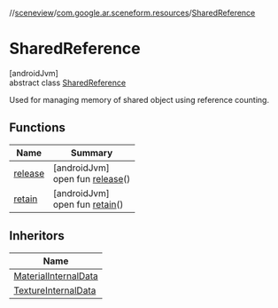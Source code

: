 //[sceneview](../../../index.md)/[com.google.ar.sceneform.resources](../index.md)/[SharedReference](index.md)

# SharedReference

[androidJvm]\
abstract class [SharedReference](index.md)

Used for managing memory of shared object using reference counting.

## Functions

| Name | Summary |
|---|---|
| [release](release.md) | [androidJvm]<br>open fun [release](release.md)() |
| [retain](retain.md) | [androidJvm]<br>open fun [retain](retain.md)() |

## Inheritors

| Name |
|---|
| [MaterialInternalData](../../com.google.ar.sceneform.rendering/-material-internal-data/index.md) |
| [TextureInternalData](../../com.google.ar.sceneform.rendering/-texture-internal-data/index.md) |
